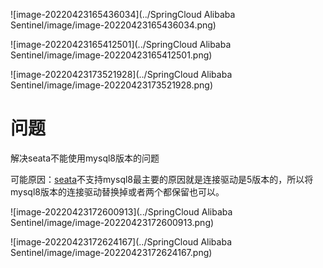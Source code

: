 





![image-20220423165436034](../SpringCloud Alibaba Sentinel/image/image-20220423165436034.png)



![image-20220423165412501](../SpringCloud Alibaba Sentinel/image/image-20220423165412501.png)





![image-20220423173521928](../SpringCloud Alibaba Sentinel/image/image-20220423173521928.png)









# 问题

解决seata不能使用mysql8版本的问题

可能原因：[seata](https://so.csdn.net/so/search?q=seata&spm=1001.2101.3001.7020)不支持mysql8最主要的原因就是连接驱动是5版本的，所以将mysql8版本的连接驱动替换掉或者两个都保留也可以。

![image-20220423172600913](../SpringCloud Alibaba Sentinel/image/image-20220423172600913.png)



![image-20220423172624167](../SpringCloud Alibaba Sentinel/image/image-20220423172624167.png)